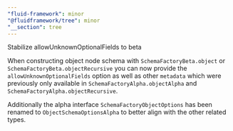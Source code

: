 ```yaml
---
"fluid-framework": minor
"@fluidframework/tree": minor
"__section": tree
---
```

Stabilize allowUnknownOptionalFields to beta

When constructing object node schema with `SchemaFactoryBeta.object` or `SchemaFactoryBeta.objectRecursive` you can now provide the `allowUnknownOptionalFields` option as well as other `metadata` which were previously only available in `SchemaFactoryAlpha.objectAlpha` and `SchemaFactoryAlpha.objectRecursive`.

Additionally the alpha interface `SchemaFactoryObjectOptions` has been renamed to `ObjectSchemaOptionsAlpha` to better align with the other related types.
